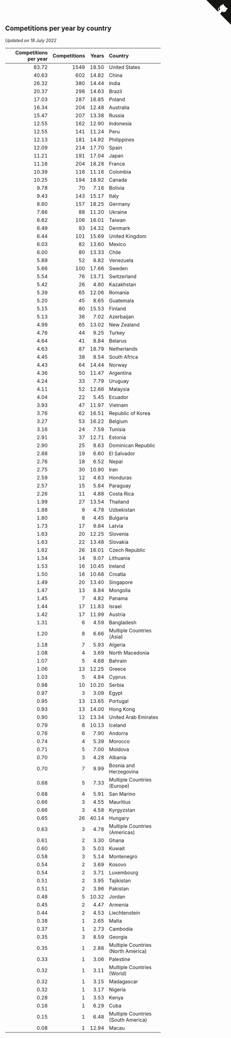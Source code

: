 ## Competitions per year by country

*Updated on 18 July 2022*

| Competitions per year | Competitions | Years | Country |
| ---: | ---: | ---: | :--- |
| 83.72 | 1549 | 18.50 | United States |
| 40.63 | 602 | 14.82 | China |
| 26.32 | 380 | 14.44 | India |
| 20.37 | 298 | 14.63 | Brazil |
| 17.03 | 287 | 16.85 | Poland |
| 16.34 | 204 | 12.48 | Australia |
| 15.47 | 207 | 13.38 | Russia |
| 12.55 | 162 | 12.90 | Indonesia |
| 12.55 | 141 | 11.24 | Peru |
| 12.13 | 181 | 14.92 | Philippines |
| 12.09 | 214 | 17.70 | Spain |
| 11.21 | 191 | 17.04 | Japan |
| 11.16 | 204 | 18.28 | France |
| 10.39 | 116 | 11.16 | Colombia |
| 10.25 | 194 | 18.92 | Canada |
| 9.78 | 70 | 7.16 | Bolivia |
| 9.43 | 143 | 15.17 | Italy |
| 8.60 | 157 | 18.25 | Germany |
| 7.86 | 88 | 11.20 | Ukraine |
| 6.62 | 106 | 16.01 | Taiwan |
| 6.49 | 93 | 14.32 | Denmark |
| 6.44 | 101 | 15.69 | United Kingdom |
| 6.03 | 82 | 13.60 | Mexico |
| 6.00 | 80 | 13.33 | Chile |
| 5.89 | 52 | 8.82 | Venezuela |
| 5.66 | 100 | 17.66 | Sweden |
| 5.54 | 76 | 13.71 | Switzerland |
| 5.42 | 26 | 4.80 | Kazakhstan |
| 5.39 | 65 | 12.06 | Romania |
| 5.20 | 45 | 8.65 | Guatemala |
| 5.15 | 80 | 15.53 | Finland |
| 5.13 | 36 | 7.02 | Azerbaijan |
| 4.99 | 65 | 13.02 | New Zealand |
| 4.76 | 44 | 9.25 | Turkey |
| 4.64 | 41 | 8.84 | Belarus |
| 4.63 | 87 | 18.79 | Netherlands |
| 4.45 | 38 | 8.54 | South Africa |
| 4.43 | 64 | 14.44 | Norway |
| 4.36 | 50 | 11.47 | Argentina |
| 4.24 | 33 | 7.79 | Uruguay |
| 4.11 | 52 | 12.66 | Malaysia |
| 4.04 | 22 | 5.45 | Ecuador |
| 3.93 | 47 | 11.97 | Vietnam |
| 3.76 | 62 | 16.51 | Republic of Korea |
| 3.27 | 53 | 16.22 | Belgium |
| 3.16 | 24 | 7.59 | Tunisia |
| 2.91 | 37 | 12.71 | Estonia |
| 2.90 | 25 | 8.63 | Dominican Republic |
| 2.88 | 19 | 6.60 | El Salvador |
| 2.76 | 18 | 6.52 | Nepal |
| 2.75 | 30 | 10.90 | Iran |
| 2.59 | 12 | 4.63 | Honduras |
| 2.57 | 15 | 5.84 | Paraguay |
| 2.26 | 11 | 4.88 | Costa Rica |
| 1.99 | 27 | 13.54 | Thailand |
| 1.88 | 9 | 4.78 | Uzbekistan |
| 1.80 | 8 | 4.45 | Bulgaria |
| 1.73 | 17 | 9.84 | Latvia |
| 1.63 | 20 | 12.25 | Slovenia |
| 1.63 | 22 | 13.48 | Slovakia |
| 1.62 | 26 | 16.01 | Czech Republic |
| 1.54 | 14 | 9.07 | Lithuania |
| 1.53 | 16 | 10.45 | Ireland |
| 1.50 | 16 | 10.68 | Croatia |
| 1.49 | 20 | 13.40 | Singapore |
| 1.47 | 13 | 8.84 | Mongolia |
| 1.45 | 7 | 4.82 | Panama |
| 1.44 | 17 | 11.83 | Israel |
| 1.42 | 17 | 11.99 | Austria |
| 1.31 | 6 | 4.59 | Bangladesh |
| 1.20 | 8 | 6.66 | Multiple Countries (Asia) |
| 1.18 | 7 | 5.93 | Algeria |
| 1.08 | 4 | 3.69 | North Macedonia |
| 1.07 | 5 | 4.68 | Bahrain |
| 1.06 | 13 | 12.25 | Greece |
| 1.03 | 5 | 4.84 | Cyprus |
| 0.98 | 10 | 10.20 | Serbia |
| 0.97 | 3 | 3.09 | Egypt |
| 0.95 | 13 | 13.65 | Portugal |
| 0.93 | 13 | 14.00 | Hong Kong |
| 0.90 | 12 | 13.34 | United Arab Emirates |
| 0.79 | 8 | 10.13 | Iceland |
| 0.76 | 6 | 7.90 | Andorra |
| 0.74 | 4 | 5.39 | Morocco |
| 0.71 | 5 | 7.00 | Moldova |
| 0.70 | 3 | 4.28 | Albania |
| 0.70 | 7 | 9.99 | Bosnia and Herzegovina |
| 0.68 | 5 | 7.33 | Multiple Countries (Europe) |
| 0.68 | 4 | 5.91 | San Marino |
| 0.66 | 3 | 4.55 | Mauritius |
| 0.66 | 3 | 4.58 | Kyrgyzstan |
| 0.65 | 26 | 40.14 | Hungary |
| 0.63 | 3 | 4.78 | Multiple Countries (Americas) |
| 0.61 | 2 | 3.30 | Ghana |
| 0.60 | 3 | 5.03 | Kuwait |
| 0.58 | 3 | 5.14 | Montenegro |
| 0.54 | 2 | 3.69 | Kosovo |
| 0.54 | 2 | 3.71 | Luxembourg |
| 0.51 | 2 | 3.95 | Tajikistan |
| 0.51 | 2 | 3.96 | Pakistan |
| 0.48 | 5 | 10.32 | Jordan |
| 0.45 | 2 | 4.47 | Armenia |
| 0.44 | 2 | 4.53 | Liechtenstein |
| 0.38 | 1 | 2.65 | Malta |
| 0.37 | 1 | 2.73 | Cambodia |
| 0.35 | 3 | 8.59 | Georgia |
| 0.35 | 1 | 2.88 | Multiple Countries (North America) |
| 0.33 | 1 | 3.06 | Palestine |
| 0.32 | 1 | 3.11 | Multiple Countries (World) |
| 0.32 | 1 | 3.15 | Madagascar |
| 0.32 | 1 | 3.17 | Nigeria |
| 0.28 | 1 | 3.53 | Kenya |
| 0.16 | 1 | 6.29 | Cuba |
| 0.15 | 1 | 6.48 | Multiple Countries (South America) |
| 0.08 | 1 | 12.94 | Macau |


<a href="https://github.com/JustinTimeCuber/wca_statistics" class="github-corner" aria-label="View source on Github"><svg width="80" height="80" viewBox="0 0 250 250" style="fill:#151513; color:#fff; position: absolute; top: 0; border: 0; right: 0;" aria-hidden="true"><path d="M0,0 L115,115 L130,115 L142,142 L250,250 L250,0 Z"></path><path d="M128.3,109.0 C113.8,99.7 119.0,89.6 119.0,89.6 C122.0,82.7 120.5,78.6 120.5,78.6 C119.2,72.0 123.4,76.3 123.4,76.3 C127.3,80.9 125.5,87.3 125.5,87.3 C122.9,97.6 130.6,101.9 134.4,103.2" fill="currentColor" style="transform-origin: 130px 106px;" class="octo-arm"></path><path d="M115.0,115.0 C114.9,115.1 118.7,116.5 119.8,115.4 L133.7,101.6 C136.9,99.2 139.9,98.4 142.2,98.6 C133.8,88.0 127.5,74.4 143.8,58.0 C148.5,53.4 154.0,51.2 159.7,51.0 C160.3,49.4 163.2,43.6 171.4,40.1 C171.4,40.1 176.1,42.5 178.8,56.2 C183.1,58.6 187.2,61.8 190.9,65.4 C194.5,69.0 197.7,73.2 200.1,77.6 C213.8,80.2 216.3,84.9 216.3,84.9 C212.7,93.1 206.9,96.0 205.4,96.6 C205.1,102.4 203.0,107.8 198.3,112.5 C181.9,128.9 168.3,122.5 157.7,114.1 C157.9,116.9 156.7,120.9 152.7,124.9 L141.0,136.5 C139.8,137.7 141.6,141.9 141.8,141.8 Z" fill="currentColor" class="octo-body"></path></svg></a><style>.github-corner:hover .octo-arm{animation:octocat-wave 560ms ease-in-out}@keyframes octocat-wave{0%,100%{transform:rotate(0)}20%,60%{transform:rotate(-25deg)}40%,80%{transform:rotate(10deg)}}@media (max-width:500px){.github-corner:hover .octo-arm{animation:none}.github-corner .octo-arm{animation:octocat-wave 560ms ease-in-out}}</style>
